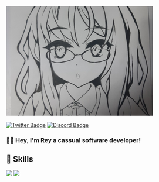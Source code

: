 <img src="FutabaBanner.jpg" width="400" height="300" />

[![Twitter Badge](https://img.shields.io/badge/Twitter-Profile-informational?style=flat&logo=twitter&logoColor=white&color=1CA2F1)](https://twitter.com/rey_812)
[![Discord Badge](https://img.shields.io/discord/1009840060918673470?label=Discord&logo=Discord&logoColor=white)](https://discordapp.com/users/1006523331241062430)

### 👋🏻 Hey, I'm Rey a cassual software developer!

## 💼 Skills

![](https://img.shields.io/badge/Code-JavaScript-informational?style=flat&logo=JavaScript&logoColor=white&color=4AB197)
![](https://img.shields.io/badge/Code-MongoDB-informational?style=flat&logo=MongoDB&logoColor=white&color=4AB197)
